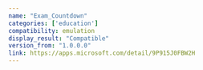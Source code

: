 ```yaml
---
name: "Exam_Countdown"
categories: ['education']
compatibility: emulation
display_result: "Compatible"
version_from: "1.0.0.0"
link: https://apps.microsoft.com/detail/9P915J0FBW2H
---
```

